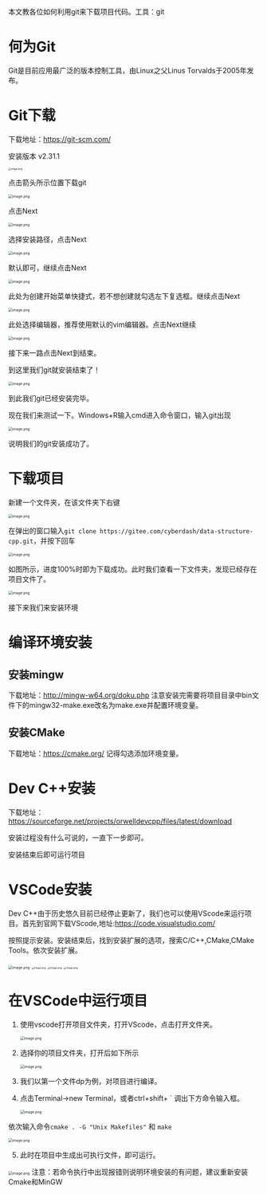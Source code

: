 

本文教各位如何利用git来下载项目代码。工具：git

# 何为Git

Git是目前应用最广泛的版本控制工具，由Linux之父Linus Torvalds于2005年发布。

# Git下载

下载地址：https://git-scm.com/

安装版本 v2.31.1

<img src="https://i.loli.net/2021/04/27/UmwWS6DQkXau9fb.png" alt="image.png" style="zoom: 33%;" />

点击箭头所示位置下载git

<img src="https://i.loli.net/2021/04/27/MPitJ8yHSNpFhTG.png" alt="image.png" style="zoom:50%;" />

点击Next

<img src="https://i.loli.net/2021/04/27/tg6xe72Wf94cjzr.png" alt="image.png" style="zoom:50%;" />

选择安装路径，点击Next

<img src="https://i.loli.net/2021/04/27/YBlR1zAn96UM3Na.png" alt="image.png" style="zoom:50%;" />

默认即可，继续点击Next

<img src="https://i.loli.net/2021/04/27/L2PiQZFJkCa7W1z.png" alt="image.png" style="zoom:50%;" />

此处为创建开始菜单快捷式，若不想创建就勾选左下复选框。继续点击Next

<img src="https://i.loli.net/2021/04/27/lOb14I6LjPgyUGQ.png" alt="image.png" style="zoom:50%;" />

此处选择编辑器，推荐使用默认的vim编辑器。点击Next继续

<img src="https://i.loli.net/2021/04/27/bUOaomj59iTR7CY.png" alt="image.png" style="zoom:50%;" />

接下来一路点击Next到结束。

到这里我们git就安装结束了！

<img src="https://i.loli.net/2021/04/27/6DCeXkt2Ipc1TVU.png" alt="image.png" style="zoom:50%;" />

到此我们git已经安装完毕。

现在我们来测试一下。Windows+R输入cmd进入命令窗口，输入git出现

<img src="https://i.loli.net/2021/04/27/d3htvPfOuFZCBgU.png" alt="image.png" style="zoom:50%;" />

说明我们的git安装成功了。

# 下载项目

新建一个文件夹，在该文件夹下右键

<img src="https://i.loli.net/2021/05/06/KBPeTWRfVL3Dcvr.png" alt="image.png" style="zoom: 50%;" />

在弹出的窗口输入`git clone https://gitee.com/cyberdash/data-structure-cpp.git`，并按下回车

<img src="https://i.loli.net/2021/05/06/tfIdjsCX2HwYBPU.png" alt="image.png" style="zoom:50%;" />

如图所示，进度100%时即为下载成功。此时我们查看一下文件夹，发现已经存在项目文件了。

<img src="https://i.loli.net/2021/05/06/yCbZDcqOhrUvYzi.png" alt="image.png" style="zoom:50%;" />

接下来我们来安装环境

# 编译环境安装

## 安装mingw

下载地址：http://mingw-w64.org/doku.php
注意安装完需要将项目目录中bin文件下的mingw32-make.exe改名为make.exe并配置环境变量。

## 安装CMake

下载地址：https://cmake.org/
记得勾选添加环境变量。

# Dev C++安装

下载地址：https://sourceforge.net/projects/orwelldevcpp/files/latest/download

安装过程没有什么可说的，一直下一步即可。

安装结束后即可运行项目

# VSCode安装

Dev C++由于历史悠久目前已经停止更新了，我们也可以使用VScode来运行项目。首先到官网下载VScode,地址:https://code.visualstudio.com/

按照提示安装。安装结束后，找到安装扩展的选项，搜索C/C++,CMake,CMake Tools。依次安装扩展。

<img src="https://i.loli.net/2021/05/06/Pkofrjbw2iJXMDU.png" alt="image.png" style="zoom:50%;" />

<img src="https://i.loli.net/2021/05/06/Nv5qDQf2wumXgcr.png" alt="image.png" style="zoom:33%;" />

<img src="https://i.loli.net/2021/05/06/rqRIhjmd8WVn6i7.png" alt="image.png" style="zoom:33%;" />

<img src="https://i.loli.net/2021/05/06/POncGdqyVsZoXNH.png" alt="image.png" style="zoom:33%;" />

# 在VSCode中运行项目

1. 使用vscode打开项目文件夹，打开VScode，点击打开文件夹。

    <img src="https://i.loli.net/2021/05/07/GZR8UzOydqcIfur.png" alt="image.png" style="zoom:50%;" />

2. 选择你的项目文件夹，打开后如下所示

    <img src="https://i.loli.net/2021/05/07/fsNVLhmHPADEv1I.png" alt="image.png" style="zoom:50%;" />

3. 我们以第一个文件dp为例，对项目进行编译。

4. 点击Terminal->new Terminal，或者ctrl+shift+ \` 调出下方命令输入框。

	<img src="https://i.loli.net/2021/05/07/okTSFRKiAt6Xs7J.png" alt="image.png" style="zoom:50%;" />
依次输入命令`cmake . -G "Unix Makefiles"` 和 `make`

<img src="https://i.loli.net/2021/05/07/DghKi3qIn18yLBF.png" alt="image.png" style="zoom:50%;" />

5. 此时在项目中生成出可执行文件，即可运行。

<img src="https://i.loli.net/2021/05/07/inc3LgFWpemSsDZ.png" alt="image.png" style="zoom:50%;" />
注意：若命令执行中出现报错则说明环境安装的有问题，建议重新安装Cmake和MinGW

